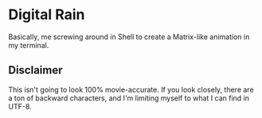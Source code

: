 # Digital Rain

Basically, me screwing around in Shell to create a Matrix-like animation in my terminal.

## Disclaimer

This isn't going to look 100% movie-accurate. If you look closely, there are a ton of backward characters, and I'm limiting myself to what I can find in UTF-8.
